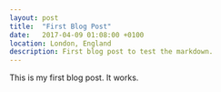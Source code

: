 ```yaml
---
layout: post
title:  "First Blog Post"
date:   2017-04-09 01:08:00 +0100
location: London, England
description: First blog post to test the markdown.
---
```

This is my first blog post. It works. 

